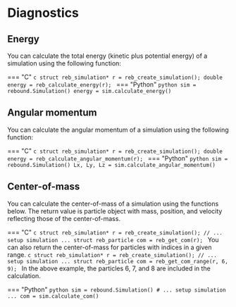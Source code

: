 # Diagnostics 

## Energy
You can calculate the total energy (kinetic plus potential energy) of a simulation using the following function:

=== "C"
    ```c
    struct reb_simulation* r = reb_create_simulation();
    double energy = reb_calculate_energy(r);
    ```
=== "Python"
    ```python
    sim = rebound.Simulation()
    energy = sim.calculate_energy()
    ```

## Angular momentum
You can calculate the angular momentum of a simulation using the following function:

=== "C"
    ```c
    struct reb_simulation* r = reb_create_simulation();
    double energy = reb_calculate_angular_momentum(r);
    ```
=== "Python"
    ```python
    sim = rebound.Simulation()
    Lx, Ly, Lz = sim.calculate_angular_momentum()
    ```

## Center-of-mass
You can calculate the center-of-mass of a simulation using the functions below. 
The return value is particle object with mass, position, and velocity reflecting those of the center-of-mass.

=== "C"
    ```c
    struct reb_simulation* r = reb_create_simulation();
    // ... setup simulation ...
    struct reb_particle com = reb_get_com(r);
    ```
    You can also return the center-of-mass for particles with indices in a given range.
    ```c
    struct reb_simulation* r = reb_create_simulation();
    // ... setup simulation ...
    struct reb_particle com = reb_get_com_range(r, 6, 9);
    ```
    In the above example, the particles 6, 7, and 8 are included in the calculation.

=== "Python"
    ```python
    sim = rebound.Simulation()
    # ... setup simulation ...
    com = sim.calculate_com()
    ```


